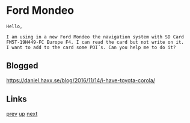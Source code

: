 # Ford Mondeo

    Hello,
    
    I am using in a new Ford Mondeo the navigation system with SD Card
    FM5T-19H449-FC Europe F4. I can read the card but not write on it.
    I want to add to the card some POI´s. Can you help me to do it?

## Blogged

<https://daniel.haxx.se/blog/2016/11/14/i-have-toyota-corola/>

## Links

[prev](2015-06-08.md) [up](../) [next](../2016/2016-01-11.md)

